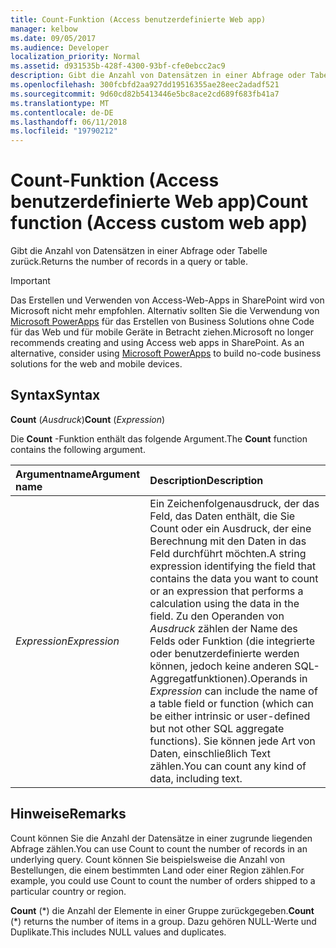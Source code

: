 ```yaml
---
title: Count-Funktion (Access benutzerdefinierte Web app)
manager: kelbow
ms.date: 09/05/2017
ms.audience: Developer
localization_priority: Normal
ms.assetid: d931535b-428f-4300-93bf-cfe0ebcc2ac9
description: Gibt die Anzahl von Datensätzen in einer Abfrage oder Tabelle zurück.
ms.openlocfilehash: 300fcbfd2aa927dd19516355ae28eec2adadf521
ms.sourcegitcommit: 9d60cd82b5413446e5bc8ace2cd689f683fb41a7
ms.translationtype: MT
ms.contentlocale: de-DE
ms.lasthandoff: 06/11/2018
ms.locfileid: "19790212"
---
```

# <a name="count-function-access-custom-web-app"></a><span data-ttu-id="d4ff8-103">Count-Funktion (Access benutzerdefinierte Web app)</span><span class="sxs-lookup"><span data-stu-id="d4ff8-103">Count function (Access custom web app)</span></span>

<span data-ttu-id="d4ff8-104">Gibt die Anzahl von Datensätzen in einer Abfrage oder Tabelle zurück.</span><span class="sxs-lookup"><span data-stu-id="d4ff8-104">Returns the number of records in a query or table.</span></span>
  
> [!IMPORTANT]
> <span data-ttu-id="d4ff8-p101">Das Erstellen und Verwenden von Access-Web-Apps in SharePoint wird von Microsoft nicht mehr empfohlen. Alternativ sollten Sie die Verwendung von [Microsoft PowerApps](https://powerapps.microsoft.com/en-us/) für das Erstellen von Business Solutions ohne Code für das Web und für mobile Geräte in Betracht ziehen.</span><span class="sxs-lookup"><span data-stu-id="d4ff8-p101">Microsoft no longer recommends creating and using Access web apps in SharePoint. As an alternative, consider using [Microsoft PowerApps](https://powerapps.microsoft.com/en-us/) to build no-code business solutions for the web and mobile devices.</span></span> 
  
## <a name="syntax"></a><span data-ttu-id="d4ff8-107">Syntax</span><span class="sxs-lookup"><span data-stu-id="d4ff8-107">Syntax</span></span>

<span data-ttu-id="d4ff8-108">**Count** (*Ausdruck*)</span><span class="sxs-lookup"><span data-stu-id="d4ff8-108">**Count** (*Expression*)</span></span> 
  
<span data-ttu-id="d4ff8-109">Die **Count** -Funktion enthält das folgende Argument.</span><span class="sxs-lookup"><span data-stu-id="d4ff8-109">The **Count** function contains the following argument.</span></span> 
  
|<span data-ttu-id="d4ff8-110">**Argumentname**</span><span class="sxs-lookup"><span data-stu-id="d4ff8-110">**Argument name**</span></span>|<span data-ttu-id="d4ff8-111">**Description**</span><span class="sxs-lookup"><span data-stu-id="d4ff8-111">**Description**</span></span>|
|:-----|:-----|
| <span data-ttu-id="d4ff8-112">*Expression*</span><span class="sxs-lookup"><span data-stu-id="d4ff8-112">*Expression*</span></span>  <br/> |<span data-ttu-id="d4ff8-113">Ein Zeichenfolgenausdruck, der das Feld, das Daten enthält, die Sie Count oder ein Ausdruck, der eine Berechnung mit den Daten in das Feld durchführt möchten.</span><span class="sxs-lookup"><span data-stu-id="d4ff8-113">A string expression identifying the field that contains the data you want to count or an expression that performs a calculation using the data in the field.</span></span> <span data-ttu-id="d4ff8-114">Zu den Operanden von *Ausdruck* zählen der Name des Felds oder Funktion (die integrierte oder benutzerdefinierte werden können, jedoch keine anderen SQL-Aggregatfunktionen).</span><span class="sxs-lookup"><span data-stu-id="d4ff8-114">Operands in  *Expression*  can include the name of a table field or function (which can be either intrinsic or user-defined but not other SQL aggregate functions).</span></span> <span data-ttu-id="d4ff8-115">Sie können jede Art von Daten, einschließlich Text zählen.</span><span class="sxs-lookup"><span data-stu-id="d4ff8-115">You can count any kind of data, including text.</span></span>  <br/> |
   
## <a name="remarks"></a><span data-ttu-id="d4ff8-116">Hinweise</span><span class="sxs-lookup"><span data-stu-id="d4ff8-116">Remarks</span></span>

<span data-ttu-id="d4ff8-117">Count können Sie die Anzahl der Datensätze in einer zugrunde liegenden Abfrage zählen.</span><span class="sxs-lookup"><span data-stu-id="d4ff8-117">You can use Count to count the number of records in an underlying query.</span></span> <span data-ttu-id="d4ff8-118">Count können Sie beispielsweise die Anzahl von Bestellungen, die einem bestimmten Land oder einer Region zählen.</span><span class="sxs-lookup"><span data-stu-id="d4ff8-118">For example, you could use Count to count the number of orders shipped to a particular country or region.</span></span>
  
<span data-ttu-id="d4ff8-119">**Count** (\*) die Anzahl der Elemente in einer Gruppe zurückgegeben.</span><span class="sxs-lookup"><span data-stu-id="d4ff8-119">**Count** (\*) returns the number of items in a group.</span></span> <span data-ttu-id="d4ff8-120">Dazu gehören NULL-Werte und Duplikate.</span><span class="sxs-lookup"><span data-stu-id="d4ff8-120">This includes NULL values and duplicates.</span></span> 
  

